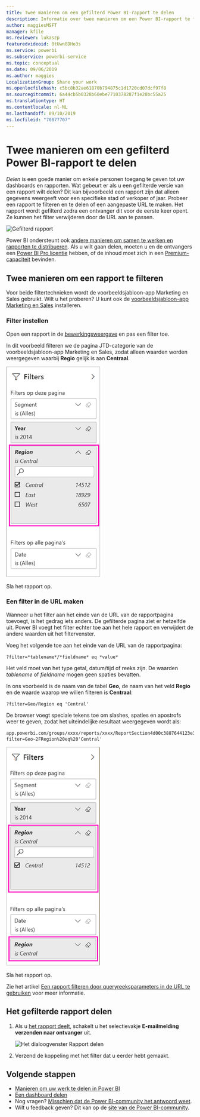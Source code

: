 ```yaml
---
title: Twee manieren om een gefilterd Power BI-rapport te delen
description: Informatie over twee manieren om een Power BI-rapport te filteren en dit met collega's binnen uw organisatie te delen.
author: maggiesMSFT
manager: kfile
ms.reviewer: lukaszp
featuredvideoid: 0tUwn8DHo3s
ms.service: powerbi
ms.subservice: powerbi-service
ms.topic: conceptual
ms.date: 09/06/2019
ms.author: maggies
LocalizationGroup: Share your work
ms.openlocfilehash: c5bc8b32ae61870b794875c1d1720cd07dcf97f8
ms.sourcegitcommit: 6a44cb5b0328b60ebe7710378287f1e20bc55a25
ms.translationtype: HT
ms.contentlocale: nl-NL
ms.lasthandoff: 09/10/2019
ms.locfileid: "70877707"
---
```

# <a name="two-ways-to-share-a-filtered-power-bi-report"></a>Twee manieren om een gefilterd Power BI-rapport te delen
*Delen* is een goede manier om enkele personen toegang te geven tot uw dashboards en rapporten. Wat gebeurt er als u een gefilterde versie van een rapport wilt delen? Dit kan bijvoorbeeld een rapport zijn dat alleen gegevens weergeeft voor een specifieke stad of verkoper of jaar. Probeer een rapport te filteren en te delen of een aangepaste URL te maken. Het rapport wordt gefilterd zodra een ontvanger dit voor de eerste keer opent. Ze kunnen het filter verwijderen door de URL aan te passen. 

![Gefilterd rapport](media/service-share-reports/power-bi-share-filter-pane-report.png)

Power BI ondersteunt ook [andere manieren om samen te werken en rapporten te distribueren](service-how-to-collaborate-distribute-dashboards-reports.md). Als u wilt gaan delen, moeten u en de ontvangers een [Power BI Pro licentie](service-features-license-type.md) hebben, of de inhoud moet zich in een [Premium-capaciteit](service-premium-what-is.md) bevinden. 

## <a name="two-ways-to-filter-a-report"></a>Twee manieren om een rapport te filteren

Voor beide filtertechnieken wordt de voorbeeldsjabloon-app Marketing en Sales gebruikt. Wilt u het proberen? U kunt ook de [voorbeeldsjabloon-app Marketing en Sales](https://appsource.microsoft.com/product/power-bi/microsoft-retail-analysis-sample.salesandmarketingsample?tab=Overview) installeren.

### <a name="set-a-filter"></a>Filter instellen

Open een rapport in de [bewerkingsweergave](consumer/end-user-reading-view.md) en pas een filter toe.

In dit voorbeeld filteren we de pagina JTD-categorie van de voorbeeldsjabloon-app Marketing en Sales, zodat alleen waarden worden weergegeven waarbij **Regio** gelijk is aan **Centraal**. 
 
![Deelvenster Rapportfilter](media/service-share-reports/power-bi-share-report-filter.png)

Sla het rapport op.

### <a name="create-a-filter-in-the-url"></a>Een filter in de URL maken

Wanneer u het filter aan het einde van de URL van de rapportpagina toevoegt, is het gedrag iets anders. De gefilterde pagina ziet er hetzelfde uit. Power BI voegt het filter echter toe aan het hele rapport en verwijdert de andere waarden uit het filtervenster.  

Voeg het volgende toe aan het einde van de URL van de rapportpagina:
   
    ?filter=*tablename*/*fieldname* eq *value*
   
Het veld moet van het type getal, datum/tijd of reeks zijn. De waarden *tablename* of *fieldname* mogen geen spaties bevatten.
   
In ons voorbeeld is de naam van de tabel **Geo**, de naam van het veld **Regio** en de waarde waarop we willen filteren is **Centraal**:
   
    ?filter=Geo/Region eq 'Central'

De browser voegt speciale tekens toe om slashes, spaties en apostrofs weer te geven, zodat het uiteindelijke resultaat weergegeven wordt als:
   
    app.powerbi.com/groups/xxxx/reports/xxxx/ReportSection4d00c3887644123e310e?filter=Geo~2FRegion%20eq%20'Central'

![Rapport met URL-filter](media/service-share-reports/power-bi-share-report-filter-url.png)

Sla het rapport op.

Zie het artikel [Een rapport filteren door queryreeksparameters in de URL te gebruiken](service-url-filters.md) voor meer informatie.

## <a name="share-the-filtered-report"></a>Het gefilterde rapport delen

1. Als u [het rapport deelt](service-share-dashboards.md), schakelt u het selectievakje **E-mailmelding verzenden naar ontvanger** uit.

    ![Het dialoogvenster Rapport delen](media/service-share-reports/power-bi-share-report-dialog.png)

4. Verzend de koppeling met het filter dat u eerder hebt gemaakt.

## <a name="next-steps"></a>Volgende stappen
* [Manieren om uw werk te delen in Power BI](service-how-to-collaborate-distribute-dashboards-reports.md)
* [Een dashboard delen](service-share-dashboards.md)
* Nog vragen? [Misschien dat de Power BI-community het antwoord weet](http://community.powerbi.com/).
* Wilt u feedback geven? Dit kan op de [site van de Power BI-community](https://community.powerbi.com/).

